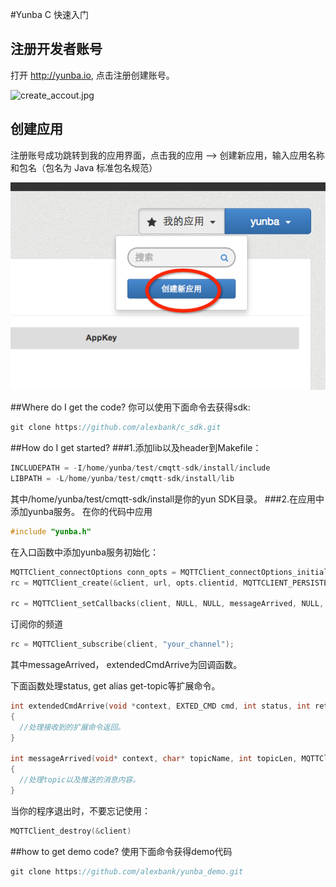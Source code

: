 #Yunba C 快速入门
## 注册开发者账号
打开 http://yunba.io, 点击注册创建账号。

![create_accout.jpg](../image/register_account.png)

## 创建应用
注册账号成功跳转到我的应用界面，点击我的应用 --> 创建新应用，输入应用名称和包名（包名为 Java 标准包名规范）

![create_application.jpg](image/create_app.png)

##Where do I get the code?
你可以使用下面命令去获得sdk:
```c
git clone https://github.com/alexbank/c_sdk.git
```
##How do I get started?
###1.添加lib以及header到Makefile：
```c
INCLUDEPATH = -I/home/yunba/test/cmqtt-sdk/install/include
LIBPATH = -L/home/yunba/test/cmqtt-sdk/install/lib
```
其中/home/yunba/test/cmqtt-sdk/install是你的yun SDK目录。
###2.在应用中添加yunba服务。
在你的代码中应用

```c
#include "yunba.h"
```
在入口函数中添加yunba服务初始化：
```c
MQTTClient_connectOptions conn_opts = MQTTClient_connectOptions_initializer;
rc = MQTTClient_create(&client, url, opts.clientid, MQTTCLIENT_PERSISTENCE_NONE, NULL);

rc = MQTTClient_setCallbacks(client, NULL, NULL, messageArrived, NULL, extendedCmdArrive);
```
订阅你的频道
```c
rc = MQTTClient_subscribe(client, "your_channel");
```
其中messageArrived， extendedCmdArrive为回调函数。

下面函数处理status, get alias get-topic等扩展命令。
```c
int extendedCmdArrive(void *context, EXTED_CMD cmd, int status, int ret_string_len, char *ret_string)
{
  //处理接收到的扩展命令返回。
}

int messageArrived(void* context, char* topicName, int topicLen, MQTTClient_message* m)
{
  //处理topic以及推送的消息内容。
}
```  

当你的程序退出时，不要忘记使用：
```c
MQTTClient_destroy(&client)
```
##how to get demo code?
使用下面命令获得demo代码
```c
git clone https://github.com/alexbank/yunba_demo.git
```
